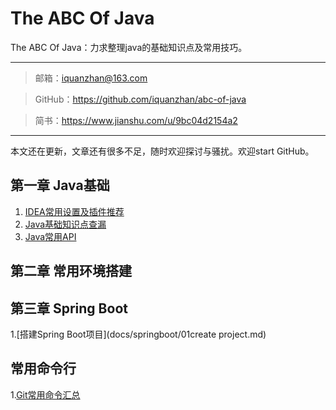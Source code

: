 # The ABC Of Java
The ABC Of Java：力求整理java的基础知识点及常用技巧。

----------------------------------------------------------

> 邮箱：iquanzhan@163.com

> GitHub：https://github.com/iquanzhan/abc-of-java

> 简书：https://www.jianshu.com/u/9bc04d2154a2

-------------------------------------------------------------------------------------------------

本文还在更新，文章还有很多不足，随时欢迎探讨与骚扰。欢迎start GitHub。

## 第一章 Java基础

1.  [IDEA常用设置及插件推荐](docs/01.md)
2.  [Java基础知识点查漏](docs/02basic.md)
3.  [Java常用API](docs/03.md)

## 第二章 常用环境搭建





## 第三章 Spring Boot

1.[搭建Spring Boot项目](docs/springboot/01create project.md)



## 常用命令行

1.[Git常用命令汇总](docs/04.md)